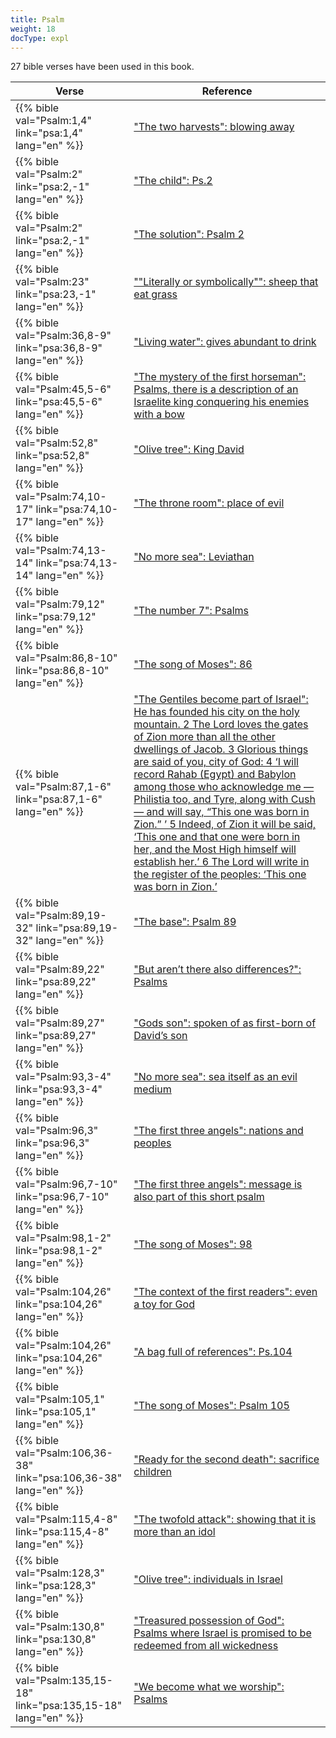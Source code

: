 ```yaml
---
title: Psalm
weight: 18
docType: expl
---
```


27 bible verses have been used in this book.

| Verse | Reference |
|-------|-----------|
| {{% bible val="Psalm:1,4" link="psa:1,4" lang="en" %}} | ["The two harvests": blowing away](../exampleSite/content/expl/../expl/content/harvest/gods-army-and-the-seven-angels#833c) |
| {{% bible val="Psalm:2" link="psa:2,-1" lang="en" %}} | ["The child": Ps.2](../exampleSite/content/expl/../expl/content/jesus/a-different-christmas-story#None) |
| {{% bible val="Psalm:2" link="psa:2,-1" lang="en" %}} | ["The solution": Psalm 2](../exampleSite/content/expl/../expl/content/letters/the-letter-to-the-church-in-thyatira#09f8) |
| {{% bible val="Psalm:23" link="psa:23,-1" lang="en" %}} | [""Literally or symbolically"": sheep that eat grass](../exampleSite/content/expl/../quick/background/literature/_index#None) |
| {{% bible val="Psalm:36,8-9" link="psa:36,8-9" lang="en" %}} | ["Living water": gives abundant to drink](../exampleSite/content/expl/../expl/content/paradise/the-new-jerusalem#bac3) |
| {{% bible val="Psalm:45,5-6" link="psa:45,5-6" lang="en" %}} | ["The mystery of the first horseman": Psalms, there is a description of an Israelite king conquering his enemies with a bow](../exampleSite/content/expl/../expl/content/seals/the-mystery-of-the-four-horse-men#bd9c) |
| {{% bible val="Psalm:52,8" link="psa:52,8" lang="en" %}} | ["Olive tree": King David](../exampleSite/content/expl/../expl/background/israel/the-church-is-part-of-israel#e179) |
| {{% bible val="Psalm:74,10-17" link="psa:74,10-17" lang="en" %}} | ["The throne room": place of evil](../exampleSite/content/expl/../expl/content/worship/worship-in-the-throne-room#2a89) |
| {{% bible val="Psalm:74,13-14" link="psa:74,13-14" lang="en" %}} | ["No more sea": Leviathan](../exampleSite/content/expl/../expl/content/paradise/the-new-jerusalem#a258) |
| {{% bible val="Psalm:79,12" link="psa:79,12" lang="en" %}} | ["The number 7": Psalms](../exampleSite/content/expl/../expl/background/structure/the-use-of-numbers-in-the-book-of-revelation#a9a8) |
| {{% bible val="Psalm:86,8-10" link="psa:86,8-10" lang="en" %}} | ["The song of Moses": 86](../exampleSite/content/expl/../expl/content/harvest/gods-army-and-the-seven-angels#5102) |
| {{% bible val="Psalm:87,1-6" link="psa:87,1-6" lang="en" %}} | ["The Gentiles become part of Israel": He has founded his city on the holy mountain. 2 The Lord loves the gates of Zion more than all the other dwellings of Jacob. 3 Glorious things are said of you, city of God: 4 ‘I will record Rahab (Egypt) and Babylon among those who acknowledge me — Philistia too, and Tyre, along with Cush — and will say, “This one was born in Zion.” ’ 5 Indeed, of Zion it will be said, ‘This one and that one were born in her, and the Most High himself will establish her.’ 6 The Lord will write in the register of the peoples: ‘This one was born in Zion.’](../exampleSite/content/expl/../expl/background/israel/the-remnant-of-israel#0f15) |
| {{% bible val="Psalm:89,19-32" link="psa:89,19-32" lang="en" %}} | ["The base": Psalm 89](../exampleSite/content/expl/../expl/content/vision/setting-the-foundation#65e2) |
| {{% bible val="Psalm:89,22" link="psa:89,22" lang="en" %}} | ["But aren’t there also differences?": Psalms](../exampleSite/content/expl/../expl/content/1000y/the-thousand-year-kingdom#e7fd) |
| {{% bible val="Psalm:89,27" link="psa:89,27" lang="en" %}} | ["Gods son": spoken of as first-born of David’s son](../exampleSite/content/expl/../expl/background/israel/the-church-is-part-of-israel#639c) |
| {{% bible val="Psalm:93,3-4" link="psa:93,3-4" lang="en" %}} | ["No more sea": sea itself as an evil medium](../exampleSite/content/expl/../expl/content/paradise/the-new-jerusalem#a258) |
| {{% bible val="Psalm:96,3" link="psa:96,3" lang="en" %}} | ["The first three angels": nations and peoples](../exampleSite/content/expl/../expl/content/harvest/gods-army-and-the-seven-angels#6911) |
| {{% bible val="Psalm:96,7-10" link="psa:96,7-10" lang="en" %}} | ["The first three angels": message is also part of this short psalm](../exampleSite/content/expl/../expl/content/harvest/gods-army-and-the-seven-angels#6911) |
| {{% bible val="Psalm:98,1-2" link="psa:98,1-2" lang="en" %}} | ["The song of Moses": 98](../exampleSite/content/expl/../expl/content/harvest/gods-army-and-the-seven-angels#5102) |
| {{% bible val="Psalm:104,26" link="psa:104,26" lang="en" %}} | ["The context of the first readers": even a toy for God](../exampleSite/content/expl/../expl/content/beasts/the-beasts-and-the-666-in-historical-context#2f6a) |
| {{% bible val="Psalm:104,26" link="psa:104,26" lang="en" %}} | ["A bag full of references": Ps.104](../exampleSite/content/expl/../expl/content/beasts/the-nature-of-the-beast-in-the-book-of-revelation#a878) |
| {{% bible val="Psalm:105,1" link="psa:105,1" lang="en" %}} | ["The song of Moses": Psalm 105](../exampleSite/content/expl/../expl/content/harvest/gods-army-and-the-seven-angels#5102) |
| {{% bible val="Psalm:106,36-38" link="psa:106,36-38" lang="en" %}} | ["Ready for the second death": sacrifice children](../exampleSite/content/expl/../expl/content/paradise/the-new-jerusalem#0819) |
| {{% bible val="Psalm:115,4-8" link="psa:115,4-8" lang="en" %}} | ["The twofold attack": showing that it is more than an idol](../exampleSite/content/expl/../expl/content/beasts/the-nature-of-the-beast-in-the-book-of-revelation#f4be) |
| {{% bible val="Psalm:128,3" link="psa:128,3" lang="en" %}} | ["Olive tree": individuals in Israel](../exampleSite/content/expl/../expl/background/israel/the-church-is-part-of-israel#e179) |
| {{% bible val="Psalm:130,8" link="psa:130,8" lang="en" %}} | ["Treasured possession of God": Psalms where Israel is promised to be redeemed from all wickedness](../exampleSite/content/expl/../expl/background/israel/the-church-is-part-of-israel#123e) |
| {{% bible val="Psalm:135,15-18" link="psa:135,15-18" lang="en" %}} | ["We become what we worship": Psalms](../exampleSite/content/expl/../appl/topics/power/worship#9eba) |
